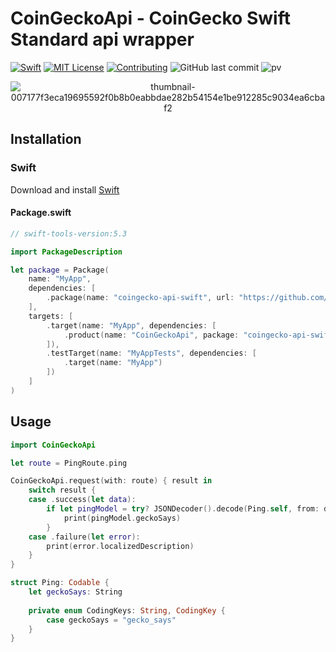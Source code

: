 # CoinGeckoApi - CoinGecko Swift Standard api wrapper
[![Swift](https://img.shields.io/badge/swift-5.3-brightgreen.svg)](https://swift.org/download/#releases) [![MIT License](https://img.shields.io/badge/license-MIT-brightgreen.svg)](https://github.com/anvarios/coingecko-api-swift/blob/master/LICENSE/)  [![Contributing](https://img.shields.io/badge/contributing-guide-brightgreen.svg)](https://github.com/anvarios/coingecko-api-swift/blob/master/CONTRIBUTING.md) ![GitHub last commit](https://img.shields.io/github/last-commit/anvarios/coingecko-api-swift) ![pv](https://pageview.vercel.app/?github_user=anvarios)

<p align="center">
    <img src="https://static.coingecko.com/s/thumbnail-007177f3eca19695592f0b8b0eabbdae282b54154e1be912285c9034ea6cbaf2.png" alt="thumbnail-007177f3eca19695592f0b8b0eabbdae282b54154e1be912285c9034ea6cbaf2" alt="CoinGecko-logo" alt="CoinGecko-logo"/>
</p>

## Installation
### Swift
Download and install [Swift](https://swift.org/download)

#### Package.swift
```swift
// swift-tools-version:5.3

import PackageDescription

let package = Package(
    name: "MyApp",
    dependencies: [
        .package(name: "coingecko-api-swift", url: "https://github.com/anvarios/coingecko-api-swift.git", .branch("master"))
    ],
    targets: [
        .target(name: "MyApp", dependencies: [
            .product(name: "CoinGeckoApi", package: "coingecko-api-swift"),
        ]),
        .testTarget(name: "MyAppTests", dependencies: [
            .target(name: "MyApp")
        ])
    ]
)
```

## Usage
```swift
import CoinGeckoApi

let route = PingRoute.ping

CoinGeckoApi.request(with: route) { result in
    switch result {
    case .success(let data):
        if let pingModel = try? JSONDecoder().decode(Ping.self, from: data) {
            print(pingModel.geckoSays)
        }
    case .failure(let error):
        print(error.localizedDescription)
    }
}

struct Ping: Codable {
    let geckoSays: String
    
    private enum CodingKeys: String, CodingKey {
        case geckoSays = "gecko_says"
    }
}
```
